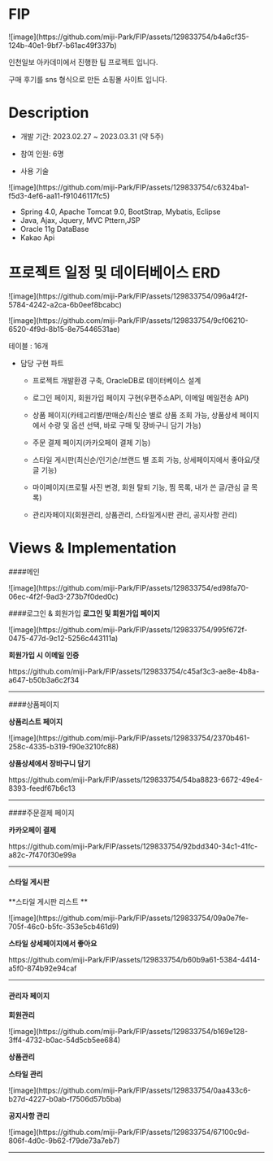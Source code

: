 # FIP
<p>![image](https://github.com/miji-Park/FIP/assets/129833754/b4a6cf35-124b-40e1-9bf7-b61ac49f337b)</p>


인천일보 아카데미에서 진행한 팀 프로젝트 입니다.

구매 후기를 sns 형식으로 만든 쇼핑몰 사이트 입니다.



# Description

- 개발 기간: 2023.02.27 ~ 2023.03.31 (약 5주)

- 참여 인원: 6명

- 사용 기술

<p>![image](https://github.com/miji-Park/FIP/assets/129833754/c6324ba1-f5d3-4ef6-aa11-f91046117fc5)</p>


  - Spring 4.0,  Apache Tomcat 9.0,  BootStrap,  Mybatis,  Eclipse
  - Java,  Ajax,  Jquery,  MVC Pttern,JSP
  - Oracle 11g DataBase
  - Kakao Api

# 프로젝트 일정 및 데이터베이스 ERD

<p> ![image](https://github.com/miji-Park/FIP/assets/129833754/096a4f2f-5784-4242-a2ca-6b0eef8bcabc)</p>

<p>![image](https://github.com/miji-Park/FIP/assets/129833754/9cf06210-6520-4f9d-8b15-8e75446531ae)</p>

테이블 : 16개


- 담당 구현 파트

  - 프로젝트 개발환경 구축, OracleDB로 데이터베이스 설계

  - 로그인 페이지, 회원가입 페이지 구현(우편주소API, 이메일 메일전송 API)

  - 상품 페이지(카테고리별/판매순/최신순 별로 상품 조회 가능, 상품상세 페이지에서 수량 및 옵션 선택, 바로 구매 및 장바구니 담기 가능)

  - 주문 결제 페이지(카카오페이 결제 기능)
  
  - 스타일 게시판(최신순/인기순/브랜드 별 조회 가능, 상세페이지에서 좋아요/댓글 기능)

  - 마이페이지(프로필 사진 변경, 회원 탈퇴 기능, 찜 목록, 내가 쓴 글/관심 글 목록)
  
  - 관리자페이지(회원관리, 상품관리, 스타일게시판 관리, 공지사항 관리)


    

# Views & Implementation

 ####메인
<p>  ![image](https://github.com/miji-Park/FIP/assets/129833754/ed98fa70-06ec-4f2f-9ad3-273b7f0ded0c)</p>
  
  
 ####로그인 & 회원가입
  **로그인 및 회원가입 페이지**
<p>![image](https://github.com/miji-Park/FIP/assets/129833754/995f672f-0475-477d-9c12-5256c443111a)</p>



 **회원가입 시 이메일 인증**
  

<p>https://github.com/miji-Park/FIP/assets/129833754/c45af3c3-ae8e-4b8a-a647-b50b3a6c2f34</p>



  
------

 ####상품페이지

**상품리스트 페이지**
<p>![image](https://github.com/miji-Park/FIP/assets/129833754/2370b461-258c-4335-b319-f90e3210fc88)</p>


**상품상세에서 장바구니 담기**

<p>https://github.com/miji-Park/FIP/assets/129833754/54ba8823-6672-49e4-8393-feedf67b6c13</p>





------

 ####주문결제 페이지

**카카오페이 결제**


<p>https://github.com/miji-Park/FIP/assets/129833754/92bdd340-34c1-41fc-a82c-7f470f30e99a</p>



------

 #### 스타일 게시판

  **스타일 게시판 리스트 **
 <p> ![image](https://github.com/miji-Park/FIP/assets/129833754/09a0e7fe-705f-46c0-b5fc-353e5cb461d9)</p>

  
  **스타일 상세페이지에서 좋아요** 



<p>https://github.com/miji-Park/FIP/assets/129833754/b60b9a61-5384-4414-a5f0-874b92e94caf</p>





------
 #### 관리자 페이지
  
**회원관리**
<p>![image](https://github.com/miji-Park/FIP/assets/129833754/b169e128-3ff4-4732-b0ac-54d5cb5ee684)</p>


**상품관리**



**스타일 관리**
<p>![image](https://github.com/miji-Park/FIP/assets/129833754/0aa433c6-b27d-4227-b0ab-f7506d57b5ba)</p>


**공지사항 관리**
<p>![image](https://github.com/miji-Park/FIP/assets/129833754/67100c9d-806f-4d0c-9b62-f79de73a7eb7)</p>
 
 

------




